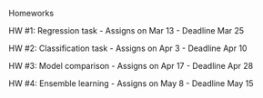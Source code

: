 Homeworks

HW #1: Regression task - Assigns on Mar 13 - Deadline  Mar 25

HW #2: Classification task - Assigns on Apr 3 - Deadline Apr 10

HW #3: Model comparison - Assigns on Apr 17 - Deadline Apr 28

HW #4: Ensemble learning - Assigns on May 8 - Deadline May 15

